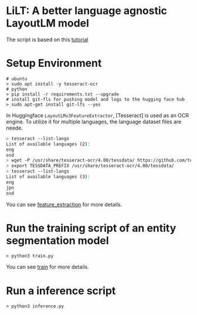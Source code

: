 # LiLT: A better language agnostic LayoutLM model
The script is based on this [tutorial](https://www.philschmid.de/fine-tuning-lilt)


# Setup Environment
```
# ubuntu
> sudo apt install -y tesseract-ocr
# python
> pip install -r requirements.txt --upgrade
# install git-fls for pushing model and logs to the hugging face hub
> sudo apt-get install git-lfs --yes
```

In Huggingface `LayoutLMv3FeatureExtractor`, [Tesseract] is used as an OCR engine.
To utilize it for multiple languages, the language dataset files are neede.

```bash
> tesseract --list-langs
List of available languages (2):
eng
osd
> wget -P /usr/share/tesseract-ocr/4.00/tessdata/ https://github.com/tesseract-ocr/tessdata/raw/master/jpn.traineddata
> export TESSDATA_PREFIX /usr/share/tesseract-ocr/4.00/tessdata/
> tesseract --list-langs
List of available languages (3):
eng
jpn
osd
```
You can see [feature_extraction](./feature_extraction/) for more details.


# Run the training script of an entity segmentation model
```
> python3 train.py
```
You can see [train](./train/) for more details.

# Run a inference script
```
> python3 inference.py
```